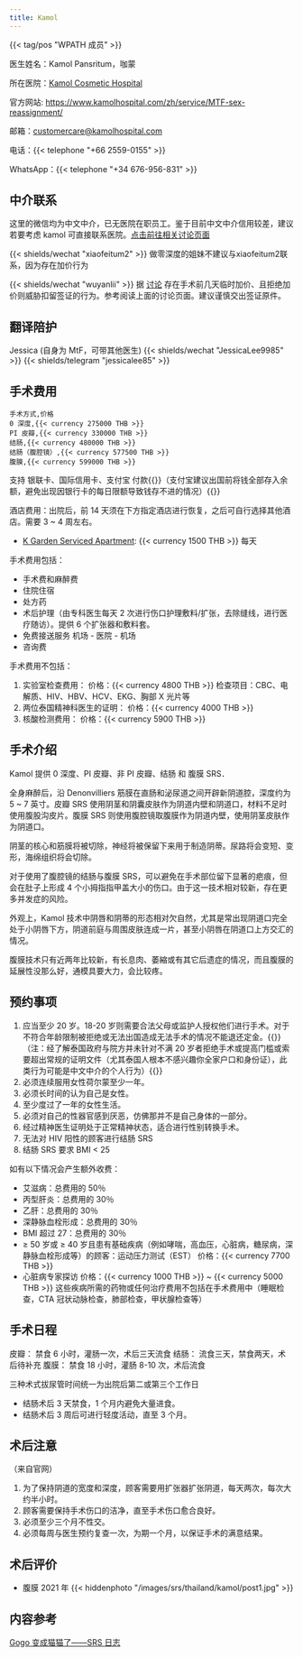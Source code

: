 ```yaml
---
title: Kamol
---
```


{{< tag/pos "WPATH 成员" >}}

医生姓名：Kamol Pansritum，咖蒙

<!-- https://www.kamolhospital.com/zh/profile-doctor/dr-kamol-pansritum/ 这里有照片 -->

所在医院：[Kamol Cosmetic Hospital](https://goo.gl/maps/oMMRQotSXqQSmvC48)

官方网站: <https://www.kamolhospital.com/zh/service/MTF-sex-reassignment/>

邮箱：<customercare@kamolhospital.com>

电话：{{< telephone "+66 2559-0155" >}}

WhatsApp：{{< telephone "+34 676-956-831" >}}

## 中介联系

这里的微信均为中文中介，已无医院在职员工。鉴于目前中文中介信用较差，建议若要考虑 kamol 可直接联系医院。[点击前往相关讨论页面](https://github.com/mtf-wiki/MtF-wiki/issues/760)

{{< shields/wechat "xiaofeitum2" >}}
做零深度的姐妹不建议与xiaofeitum2联系，因为存在加价行为

{{< shields/wechat "wuyanlii" >}}
据 [讨论](https://github.com/mtf-wiki/MtF-wiki/issues/760) 存在手术前几天临时加价、且拒绝加价则威胁扣留签证的行为。参考阅读上面的讨论页面。建议谨慎交出签证原件。

## 翻译陪护

Jessica (自身为 MtF，可带其他医生) {{< shields/wechat "JessicaLee9985" >}} {{< shields/telegram "jessicalee85" >}}

## 手术费用

```csv
手术方式,价格
0 深度,{{< currency 275000 THB >}}
PI 皮瓣,{{< currency 330000 THB >}}
结肠,{{< currency 480000 THB >}}
结肠（腹腔镜）,{{< currency 577500 THB >}}
腹膜,{{< currency 599000 THB >}}
```

支持 银联卡、国际信用卡、支付宝 付款{{<local zh-cn>}}（支付宝建议出国前将钱全部存入余额，避免出现因银行卡的每日限额导致钱存不进的情况）{{</local>}}

酒店费用：出院后，前 14 天须在下方指定酒店进行恢复，之后可自行选择其他酒店。需要 3 ~ 4 周左右。

- [K Garden Serviced Apartment](https://goo.gl/maps/KgduQ7qAiJ1Rei7d9): {{< currency 1500 THB >}} 每天

手术费用包括：

- 手术费和麻醉费
- 住院住宿
- 处方药
- 术后护理（由专科医生每天 2 次进行伤口护理敷料/扩张，去除缝线，进行医疗随访）。提供 6 个扩张器和敷料套。
- 免费接送服务 机场 - 医院 - 机场
- 咨询费

手术费用不包括：

1. 实验室检查费用：
   价格：{{< currency 4800 THB >}}
   检查项目：CBC、电解质、HIV、HBV、HCV、EKG、胸部 X 光片等
1. 两位泰国精神科医生的证明：
   价格：{{< currency 4000 THB >}}
1. 核酸检测费用：
   价格：{{< currency 5900 THB >}}

## 手术介绍

Kamol 提供 0 深度、PI 皮瓣、非 PI 皮瓣、结肠 和 腹膜 SRS．

全身麻醉后，沿 Denonvilliers 筋膜在直肠和泌尿道之间开辟新阴道腔，深度约为 5 ~ 7 英寸。皮瓣 SRS 使用阴茎和阴囊皮肤作为阴道内壁和阴道口，材料不足时使用腹股沟皮片。腹膜 SRS 则使用腹腔镜取腹膜作为阴道内壁，使用阴茎皮肤作为阴道口。

阴茎的核心和筋膜将被切除，神经将被保留下来用于制造阴蒂。尿路将会变短、变形，海绵组织将会切除。

对于使用了腹腔镜的结肠与腹膜 SRS，可以避免在手术部位留下显著的疤痕，但会在肚子上形成 4 个小拇指指甲盖大小的伤口。由于这一技术相对较新，存在更多并发症的风险。

外观上，Kamol 技术中阴唇和阴蒂的形态相对欠自然，尤其是常出现阴道口完全处于小阴唇下方，阴道前庭与周围皮肤连成一片，甚至小阴唇在阴道口上方交汇的情况。

腹膜技术只有近两年比较新，有长息肉、萎縮或有其它后遗症的情况，而且腹膜的延展性没那么好，通模具要大力，会比较疼。

## 预约事项

1. 应当至少 20 岁。18-20 岁则需要合法父母或监护人授权他们进行手术。对于不符合年龄限制被拒绝或无法出国造成无法手术的情况不能退还定金。{{<local zh-cn>}}（注：经了解泰国政府与院方并未针对不满 20 岁者拒绝手术或提高门槛或索要超出常规的证明文件（尤其泰国人根本不感兴趣你全家户口和身份证），此类行为可能是中文中介的个人行为）{{</local>}}
1. 必须连续服用女性荷尔蒙至少一年。
1. 必须长时间的认为自己是女性。
1. 至少度过了一年的女性生活。
1. 必须对自己的性器官感到厌恶，仿佛那并不是自己身体的一部分。
1. 经过精神医生证明处于正常精神状态，适合进行性别转换手术。
1. 无法对 HIV 阳性的顾客进行结肠 SRS
1. 结肠 SRS 要求 BMI < 25

如有以下情况会产生额外收费：

- 艾滋病：总费用的 50％
- 丙型肝炎：总费用的 30％
- 乙肝：总费用的 30％
- 深静脉血栓形成：总费用的 30％
- BMI 超过 27：总费用的 30％
- ≥ 50 岁或 ≥ 40 岁且患有基础疾病（例如哮喘，高血压，心脏病，糖尿病，深静脉血栓形成等）的顾客：运动压力测试（EST）
  价格：{{< currency 7700 THB >}}
- 心脏病专家探访
  价格：{{< currency 1000 THB >}} ~ {{< currency 5000 THB >}}
  这些疾病所需的药物或任何治疗费用不包括在手术费用中（睡眠检查，CTA 冠状动脉检查，肺部检查，甲状腺检查等）

## 手术日程

皮瓣：
禁食 6 小时，灌肠一次，术后三天流食
结肠：
流食三天，禁食两天，术后待补充
腹膜：
禁食 18 小时，灌肠 8-10 次，术后流食

三种术式拔尿管时间统一为出院后第二或第三个工作日

- 结肠术后 3 天禁食，1 个月内避免大量进食。
- 结肠术后 3 周后可进行轻度活动，直至 3 个月。

## 术后注意

（来自官网）

1. 为了保持阴道的宽度和深度，顾客需要用扩张器扩张阴道，每天两次，每次大约半小时。
1. 顾客需要保持手术伤口的洁净，直至手术伤口愈合良好。
1. 必须至少三个月不性交。
1. 必须每周与医生预约复查一次，为期一个月，以保证手术的满意结果。

## 术后评价

- 腹膜 2021 年
  {{< hiddenphoto "/images/srs/thailand/kamol/post1.jpg" >}}

## 内容参考

[Gogo 变成猫猫了——SRS 日志](https://blog.gogo.moe/gogo_became_a_cat/)

